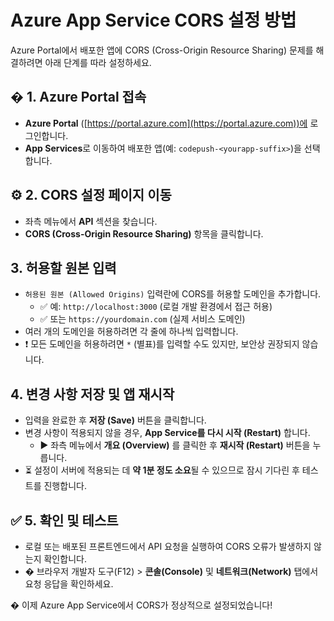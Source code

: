 # Azure App Service CORS 설정 방법

Azure Portal에서 배포한 앱에 CORS (Cross-Origin Resource Sharing) 문제를 해결하려면 아래 단계를 따라 설정하세요.

## � 1. Azure Portal 접속
- **Azure Portal** ([https://portal.azure.com](https://portal.azure.com))에 로그인합니다.
- **App Services**로 이동하여 배포한 앱(예: `codepush-<yourapp-suffix>`)을 선택합니다.

## ⚙️ 2. CORS 설정 페이지 이동
- 좌측 메뉴에서 **API** 섹션을 찾습니다.
- **CORS (Cross-Origin Resource Sharing)** 항목을 클릭합니다.

## 3. 허용할 원본 입력
- `허용된 원본 (Allowed Origins)` 입력란에 CORS를 허용할 도메인을 추가합니다.
  - ✅ 예: `http://localhost:3000` (로컬 개발 환경에서 접근 허용)
  - ✅ 또는 `https://yourdomain.com` (실제 서비스 도메인)
- 여러 개의 도메인을 허용하려면 각 줄에 하나씩 입력합니다.
- ❗ 모든 도메인을 허용하려면 `*` (별표)를 입력할 수도 있지만, 보안상 권장되지 않습니다.

## 4. 변경 사항 저장 및 앱 재시작
- 입력을 완료한 후 **저장 (Save)** 버튼을 클릭합니다.
- 변경 사항이 적용되지 않을 경우, **App Service를 다시 시작 (Restart)** 합니다.
  - ▶️ 좌측 메뉴에서 **개요 (Overview)** 를 클릭한 후 **재시작 (Restart)** 버튼을 누릅니다.
- ⏳ 설정이 서버에 적용되는 데 **약 1분 정도 소요**될 수 있으므로 잠시 기다린 후 테스트를 진행합니다.

## ✅ 5. 확인 및 테스트
- 로컬 또는 배포된 프론트엔드에서 API 요청을 실행하여 CORS 오류가 발생하지 않는지 확인합니다.
- �️ 브라우저 개발자 도구(F12) > **콘솔(Console)** 및 **네트워크(Network)** 탭에서 요청 응답을 확인하세요.

� 이제 Azure App Service에서 CORS가 정상적으로 설정되었습니다!